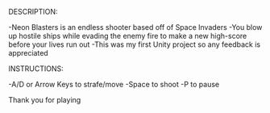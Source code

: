 DESCRIPTION:

-Neon Blasters is an endless shooter based off of Space Invaders
-You blow up hostile ships while evading the enemy fire to make a new high-score before your lives run out
-This was my first Unity project so any feedback is appreciated

INSTRUCTIONS:

-A/D or Arrow Keys to strafe/move
-Space to shoot
-P to pause

Thank you for playing
